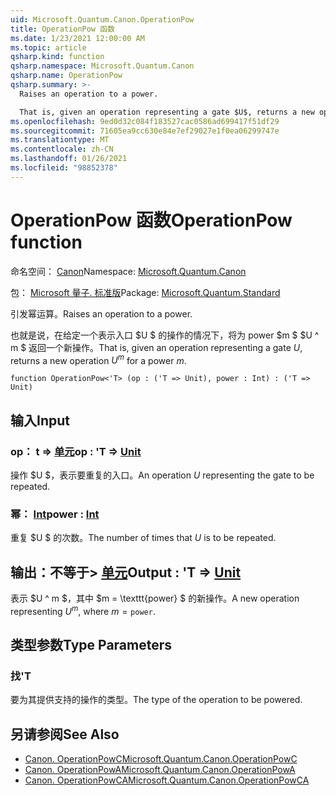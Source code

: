 ```yaml
---
uid: Microsoft.Quantum.Canon.OperationPow
title: OperationPow 函数
ms.date: 1/23/2021 12:00:00 AM
ms.topic: article
qsharp.kind: function
qsharp.namespace: Microsoft.Quantum.Canon
qsharp.name: OperationPow
qsharp.summary: >-
  Raises an operation to a power.

  That is, given an operation representing a gate $U$, returns a new operation $U^m$ for a power $m$.
ms.openlocfilehash: 9ed0d32c084f183527cac0586ad699417f51df29
ms.sourcegitcommit: 71605ea9cc630e84e7ef29027e1f0ea06299747e
ms.translationtype: MT
ms.contentlocale: zh-CN
ms.lasthandoff: 01/26/2021
ms.locfileid: "98852378"
---
```

# <a name="operationpow-function"></a><span data-ttu-id="006a4-102">OperationPow 函数</span><span class="sxs-lookup"><span data-stu-id="006a4-102">OperationPow function</span></span>

<span data-ttu-id="006a4-103">命名空间： [Canon](xref:Microsoft.Quantum.Canon)</span><span class="sxs-lookup"><span data-stu-id="006a4-103">Namespace: [Microsoft.Quantum.Canon](xref:Microsoft.Quantum.Canon)</span></span>

<span data-ttu-id="006a4-104">包： [Microsoft 量子. 标准版](https://nuget.org/packages/Microsoft.Quantum.Standard)</span><span class="sxs-lookup"><span data-stu-id="006a4-104">Package: [Microsoft.Quantum.Standard](https://nuget.org/packages/Microsoft.Quantum.Standard)</span></span>


<span data-ttu-id="006a4-105">引发幂运算。</span><span class="sxs-lookup"><span data-stu-id="006a4-105">Raises an operation to a power.</span></span>

<span data-ttu-id="006a4-106">也就是说，在给定一个表示入口 $U $ 的操作的情况下，将为 power $m $ $U ^ m $ 返回一个新操作。</span><span class="sxs-lookup"><span data-stu-id="006a4-106">That is, given an operation representing a gate $U$, returns a new operation $U^m$ for a power $m$.</span></span>

```qsharp
function OperationPow<'T> (op : ('T => Unit), power : Int) : ('T => Unit)
```


## <a name="input"></a><span data-ttu-id="006a4-107">输入</span><span class="sxs-lookup"><span data-stu-id="006a4-107">Input</span></span>

### <a name="op--t--unit"></a><span data-ttu-id="006a4-108">op： t => [单元](xref:microsoft.quantum.lang-ref.unit)</span><span class="sxs-lookup"><span data-stu-id="006a4-108">op : 'T => [Unit](xref:microsoft.quantum.lang-ref.unit)</span></span> 

<span data-ttu-id="006a4-109">操作 $U $，表示要重复的入口。</span><span class="sxs-lookup"><span data-stu-id="006a4-109">An operation $U$ representing the gate to be repeated.</span></span>


### <a name="power--int"></a><span data-ttu-id="006a4-110">幂： [Int](xref:microsoft.quantum.lang-ref.int)</span><span class="sxs-lookup"><span data-stu-id="006a4-110">power : [Int](xref:microsoft.quantum.lang-ref.int)</span></span>

<span data-ttu-id="006a4-111">重复 $U $ 的次数。</span><span class="sxs-lookup"><span data-stu-id="006a4-111">The number of times that $U$ is to be repeated.</span></span>



## <a name="output--t--unit"></a><span data-ttu-id="006a4-112">输出：不等于> [单元](xref:microsoft.quantum.lang-ref.unit)</span><span class="sxs-lookup"><span data-stu-id="006a4-112">Output : 'T => [Unit](xref:microsoft.quantum.lang-ref.unit)</span></span> 

<span data-ttu-id="006a4-113">表示 $U ^ m $，其中 $m = \texttt{power} $ 的新操作。</span><span class="sxs-lookup"><span data-stu-id="006a4-113">A new operation representing $U^m$, where $m = \texttt{power}$.</span></span>

## <a name="type-parameters"></a><span data-ttu-id="006a4-114">类型参数</span><span class="sxs-lookup"><span data-stu-id="006a4-114">Type Parameters</span></span>

### <a name="t"></a><span data-ttu-id="006a4-115">找</span><span class="sxs-lookup"><span data-stu-id="006a4-115">'T</span></span>

<span data-ttu-id="006a4-116">要为其提供支持的操作的类型。</span><span class="sxs-lookup"><span data-stu-id="006a4-116">The type of the operation to be powered.</span></span>

## <a name="see-also"></a><span data-ttu-id="006a4-117">另请参阅</span><span class="sxs-lookup"><span data-stu-id="006a4-117">See Also</span></span>

- [<span data-ttu-id="006a4-118">Canon. OperationPowC</span><span class="sxs-lookup"><span data-stu-id="006a4-118">Microsoft.Quantum.Canon.OperationPowC</span></span>](xref:Microsoft.Quantum.Canon.OperationPowC)
- [<span data-ttu-id="006a4-119">Canon. OperationPowA</span><span class="sxs-lookup"><span data-stu-id="006a4-119">Microsoft.Quantum.Canon.OperationPowA</span></span>](xref:Microsoft.Quantum.Canon.OperationPowA)
- [<span data-ttu-id="006a4-120">Canon. OperationPowCA</span><span class="sxs-lookup"><span data-stu-id="006a4-120">Microsoft.Quantum.Canon.OperationPowCA</span></span>](xref:Microsoft.Quantum.Canon.OperationPowCA)
